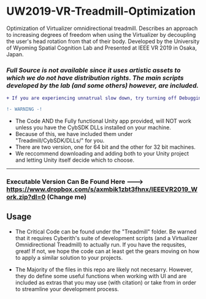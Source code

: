 # UW2019-VR-Treadmill-Optimization
Optimization of Virtualizer omnidirectional treadmill.  Describes an approach to increasing degrees of freedom when using the Virtualizer by decoupling the user's head rotation from that of their body.  Developed by the University of Wyoming Spatial Cognition Lab and Presented at IEEE VR 2019 in Osaka, Japan. 

### *Full Source is not available since it uses artistic assets to which we do not have distribution rights.  The main scripts developed by the lab (and some others) however, are included.*
```diff
+ If you are experiencing unnatrual slow down, try turning off Debugging
```

```diff
!- WARNING -!                                                                                             
```
* The Code AND the Fully functional Unity app provided, will NOT work unless you have the CybSDK DLLs installed on your machine.
* Because of this, we have included them under "Treadmill/CybSDK/DLLs/" for you.
* There are two version, one for 64 bit and the other for 32 bit machines.
* We reccommend downloading and adding both to your Unity project and letting Unity itself decide which to choose.
---

### Executable Version Can Be Found Here ---> https://www.dropbox.com/s/axmbik1zbt3fhnx/IEEEVR2019_Work.zip?dl=0 (Change me)

## Usage
  * The Critical Code can be found under the "Treadmill" folder.  Be warned that it requires Cyberith's suite of development scripts (and a Virtualizer Omnidirectional Treadmill) to actually run.  If you have the requsites, great! If not, we hope the code can at least get the gears moving on how to apply a similar solution to your projects.
  
  * The Majority of the files in this repo are likely not necesarry.  However, they do define some useful functions when working with UI and are included as extras that you may use (with citation) or take from in order to streamline your development process.




